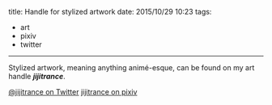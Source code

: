 title: Handle for stylized artwork
date: 2015/10/29 10:23
tags:
- art
- pixiv
- twitter
---

Stylized artwork, meaning anything animé-esque, can be found on my art handle ***jijitrance***.

[@jijitrance on Twitter](https://twitter.com/jijitrance)
[jijitrance on pixiv](http://www.pixiv.net/member.php?id=15642107)